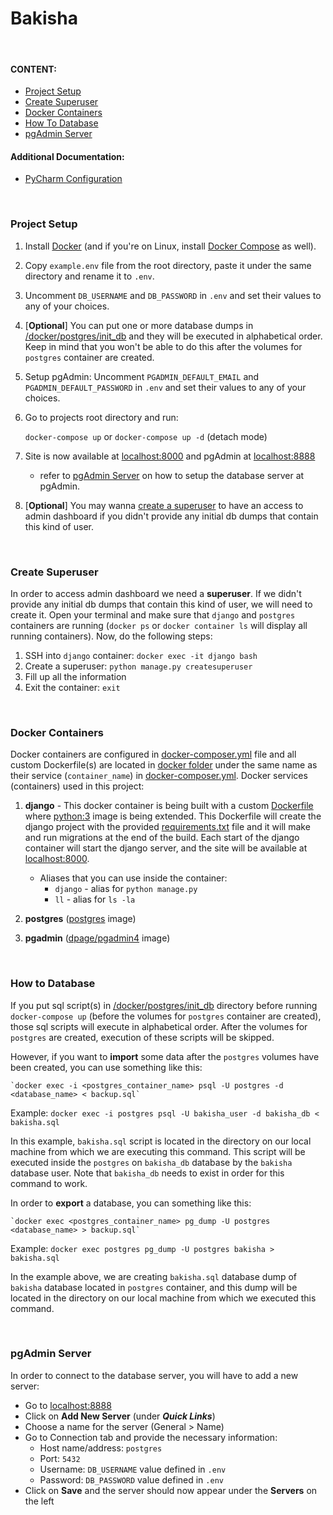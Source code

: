 # Bakisha

<br/>

#### CONTENT:

- [Project Setup](#project-setup)
- [Create Superuser](#create-superuser)
- [Docker Containers](#docker-containers)
- [How To Database](#how-to-database)
- [pgAdmin Server](#pgadmin-server)

#### Additional Documentation:
- [PyCharm Configuration](README.pycharm.md)

<br/>

### <a name="#project-setup">Project Setup</a>

1. Install [Docker](https://docs.docker.com/install/) (and if you're on Linux, install 
[Docker Compose](https://docs.docker.com/compose/install/) as well).
2. Copy `example.env` file from the root directory, paste it under the same directory and rename it to `.env`. 
3. Uncomment `DB_USERNAME` and `DB_PASSWORD` in `.env` and set their values to any of your choices.
4. [**Optional**] You can put one or more database dumps in [/docker/postgres/init_db](/docker/postgres/init_db)
and they will be executed in alphabetical order. Keep in mind that you won't be able to do this after the volumes 
for `postgres` container are created. 
5. Setup pgAdmin: Uncomment `PGADMIN_DEFAULT_EMAIL` and `PGADMIN_DEFAULT_PASSWORD` in `.env` and set their 
values to any of your choices.
6. Go to projects root directory and run:

   `docker-compose up` or `docker-compose up -d` (detach mode)

7. Site is now available at [localhost:8000](http://localhost:8000/) and pgAdmin at 
[localhost:8888](http://localhost:8888/) 
    - refer to [pgAdmin Server](#pgadmin-server) on how to setup the database server at pgAdmin.
8. [**Optional**] You may wanna [create a superuser](#create-superuser) to have an access to admin dashboard
if you didn't provide any initial db dumps that contain this kind of user.  

<br/>


### <a name="#create-superuser">Create Superuser</a>

In order to access admin dashboard we need a **superuser**. If we didn't provide any initial db dumps that 
contain this kind of user, we will need to create it. Open your terminal and make sure that `django` and 
`postgres` containers are running (`docker ps` or `docker container ls` will display all running containers). 
Now, do the following steps:
 1. SSH into `django` container: `docker exec -it django bash`
 2. Create a superuser: `python manage.py createsuperuser`
 3. Fill up all the information
 4. Exit the container: `exit`  

<br/>


### <a name="#docker-containers">Docker Containers</a>

Docker containers are configured in [docker-composer.yml](/docker-compose.yml) file and all custom Dockerfile(s)
are located in [docker folder](/docker) under the same name as their service (`container_name`) in 
[docker-composer.yml](/docker-compose.yml).
Docker services (containers) used in this project:
1. **django** - This docker container is being built with a custom [Dockerfile](/docker/django/Dockerfile) where 
[python:3](https://hub.docker.com/_/python) image is being extended.
This Dockerfile will create the django project with the provided [requirements.txt](/app/requirements.txt) file
and it will make and run migrations at the end of the build.
Each start of the django container will start the django server, and the site will be available at 
[localhost:8000](http://localhost:8000/).

    - Aliases that you can use inside the container:
        - `django` - alias for `python manage.py` 
        - `ll` - alias for `ls -la`

2. **postgres** ([postgres](https://hub.docker.com/_/postgres) image)
3. **pgadmin** ([dpage/pgadmin4](https://hub.docker.com/r/dpage/pgadmin4) image)

<br/>


### <a name="#how-to-database">How to Database</a>

If you put sql script(s) in [/docker/postgres/init_db](/docker/postgres/init_db) directory before running `docker-compose up`
(before the volumes for `postgres` container are created), those sql scripts will execute in alphabetical order.
 After the volumes for `postgres` are created, execution of these scripts will be skipped.
 
 However, if you want to **import** some data after the `postgres` volumes have been created, you can use 
 something like this:
 
    `docker exec -i <postgres_container_name> psql -U postgres -d <database_name> < backup.sql`
 
 Example: `docker exec -i postgres psql -U bakisha_user -d bakisha_db < bakisha.sql`
 
 In this example, `bakisha.sql` script is located in the directory on our local machine from which we
 are executing this command. This script will be executed inside the `postgres` on `bakisha_db` database by 
 the `bakisha` database user. Note that `bakisha_db` needs to exist in order for this command to work.
 
 
 In order to **export** a database, you can something like this:
 
    `docker exec <postgres_container_name> pg_dump -U postgres <database_name> > backup.sql`
 
 Example: `docker exec postgres pg_dump -U postgres bakisha > bakisha.sql`
 
 In the example above, we are creating `bakisha.sql` database dump of `bakisha` database located in
 `postgres` container, and this dump will be located in the directory on our local machine from which we 
 executed this command.
  
<br/>


### <a name="#pgadmin-server">pgAdmin Server</a>

In order to connect to the database server, you will have to add a new server:
- Go to [localhost:8888](http://localhost:8888/)
- Click on **Add New Server** (under ***Quick Links***)
- Choose a name for the server (General > Name)
- Go to Connection tab and provide the necessary information:
    - Host name/address: `postgres`
    - Port: `5432`
    - Username: `DB_USERNAME` value defined in `.env`
    - Password: `DB_PASSWORD` value defined in `.env`     
- Click on **Save** and the server should now appear under the **Servers** on the left

<br/>
    
    
